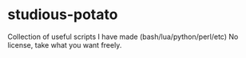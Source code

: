 # studious-potato
Collection of useful scripts I have made (bash/lua/python/perl/etc)
No license, take what you want freely.
